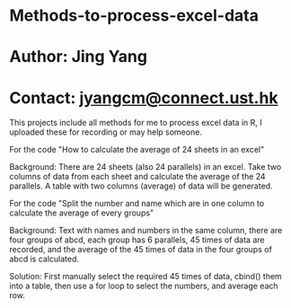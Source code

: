 # Methods-to-process-excel-data
# Author: Jing Yang
# Contact: jyangcm@connect.ust.hk

This projects include all methods for me to process excel data in R, I uploaded these for recording or may help someone.

For the code "How to calculate the average of 24 sheets in an excel"

Background: There are 24 sheets (also 24 parallels) in an excel. Take two columns of data from each sheet and calculate the average of the 24 parallels. A table with two columns (average) of data will be generated.

For the code "Split the number and name which are in one column to calculate the average of every groups"

Background: Text with names and numbers in the same column, there are four groups of abcd, each group has 6 parallels, 45 times of data are recorded, and the average of the 45 times of data in the four groups of abcd is calculated.

Solution: First manually select the required 45 times of data, cbind() them into a table, then use a for loop to select the numbers, and average each row.
